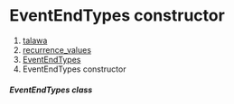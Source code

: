 
<div>

# EventEndTypes constructor

</div>










1.  [talawa](../../index.md)
2.  [recurrence_values](../../constants_recurrence_values/)
3.  [EventEndTypes](../../constants_recurrence_values/EventEndTypes-class.md)
4.  EventEndTypes constructor

##### EventEndTypes class







